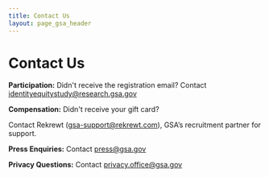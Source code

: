 ```yaml
---
title: Contact Us
layout: page_gsa_header
---
```

# Contact Us
<b> Participation:</b> Didn't receive the registration email?
Contact identityequitystudy@research.gsa.gov

<b>Compensation:</b> Didn't receive your gift card?

Contact Rekrewt (gsa-support@rekrewt.com), GSA’s recruitment partner for support.

<b>Press Enquiries:</b> Contact press@gsa.gov 

<b>Privacy Questions:</b> Contact privacy.office@gsa.gov
